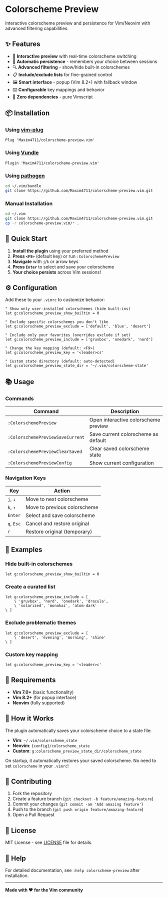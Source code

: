 # Colorscheme Preview

Interactive colorscheme preview and persistence for Vim/Neovim with advanced filtering capabilities.

## ✨ Features

- 🎨 **Interactive preview** with real-time colorscheme switching
- 💾 **Automatic persistence** - remembers your choice between sessions  
- 🔍 **Advanced filtering** - show/hide built-in colorschemes
- 📋 **Include/exclude lists** for fine-grained control
- 🖼️ **Smart interface** - popup (Vim 8.2+) with fallback window
- ⌨️ **Configurable** key mappings and behavior
- 🚀 **Zero dependencies** - pure Vimscript

## 📦 Installation

### Using [vim-plug](https://github.com/junegunn/vim-plug)
```vim
Plug 'Maxim4711/colorscheme-preview.vim'
```

### Using [Vundle](https://github.com/VundleVim/Vundle.vim)
```vim
Plugin 'Maxim4711/colorscheme-preview.vim'
```

### Using [pathogen](https://github.com/tpope/vim-pathogen)
```bash
cd ~/.vim/bundle
git clone https://github.com/Maxim4711/colorscheme-preview.vim.git
```

### Manual Installation
```bash
cd ~/.vim
git clone https://github.com/Maxim4711/colorscheme-preview.vim.git
cp -r colorscheme-preview.vim/* .
```

## 🚀 Quick Start

1. **Install the plugin** using your preferred method
2. **Press `<F9>`** (default key) or run `:ColorschemePreview`
3. **Navigate** with `j`/`k` or arrow keys
4. **Press `Enter`** to select and save your colorscheme
5. **Your choice persists** across Vim sessions!

## ⚙️ Configuration

Add these to your `.vimrc` to customize behavior:

```vim
" Show only user-installed colorschemes (hide built-ins)
let g:colorscheme_preview_show_builtin = 0

" Exclude specific colorschemes you don't like
let g:colorscheme_preview_exclude = ['default', 'blue', 'desert']

" Include only your favorites (overrides exclude if set)
let g:colorscheme_preview_include = ['gruvbox', 'onedark', 'nord']

" Change the key mapping (default: <F9>)
let g:colorscheme_preview_key = '<leader>cs'

" Custom state directory (default: auto-detected)
let g:colorscheme_preview_state_dir = '~/.vim/colorscheme-state'
```

## 📚 Usage

### Commands
| Command | Description |
|---------|-------------|
| `:ColorschemePreview` | Open interactive colorscheme preview |
| `:ColorschemePreviewSaveCurrent` | Save current colorscheme as default |
| `:ColorschemePreviewClearSaved` | Clear saved colorscheme state |
| `:ColorschemePreviewConfig` | Show current configuration |

### Navigation Keys
| Key | Action |
|-----|--------|
| `j`, `↓` | Move to next colorscheme |
| `k`, `↑` | Move to previous colorscheme |
| `Enter` | Select and save colorscheme |
| `q`, `Esc` | Cancel and restore original |
| `r` | Restore original (temporary) |

## 🎯 Examples

### Hide built-in colorschemes
```vim
let g:colorscheme_preview_show_builtin = 0
```

### Create a curated list
```vim
let g:colorscheme_preview_include = [
    \ 'gruvbox', 'nord', 'onedark', 'dracula',
    \ 'solarized', 'monokai', 'atom-dark'
\ ]
```

### Exclude problematic themes
```vim
let g:colorscheme_preview_exclude = [
    \ 'desert', 'evening', 'morning', 'shine'
\ ]
```

### Custom key mapping
```vim
let g:colorscheme_preview_key = '<leader>c'
```

## 🔧 Requirements

- **Vim 7.0+** (basic functionality)
- **Vim 8.2+** (for popup interface)
- **Neovim** (fully supported)

## 📁 How it Works

The plugin automatically saves your colorscheme choice to a state file:
- **Vim**: `~/.vim/colorscheme_state`
- **Neovim**: `{config}/colorscheme_state`
- **Custom**: `g:colorscheme_preview_state_dir/colorscheme_state`

On startup, it automatically restores your saved colorscheme. No need to set `colorscheme` in your `.vimrc`!

## 🤝 Contributing

1. Fork the repository
2. Create a feature branch (`git checkout -b feature/amazing-feature`)
3. Commit your changes (`git commit -am 'Add amazing feature'`)
4. Push to the branch (`git push origin feature/amazing-feature`)
5. Open a Pull Request

## 📄 License

MIT License - see [LICENSE](LICENSE) file for details.

## 📖 Help

For detailed documentation, see `:help colorscheme-preview` after installation.

---

**Made with ❤️ for the Vim community**
